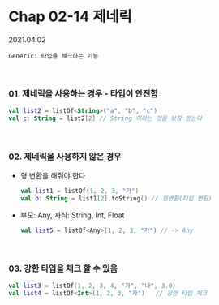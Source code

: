 # Chap 02-14 제네릭

2021.04.02

`Generic: 타입을 체크하는 기능`

<br>

### 01. 제네릭을 사용하는 경우 - 타입이 안전함

```kotlin
val list2 = listOf<String>("a", "b", "c")
val c: String = list2[2] // String 이라는 것을 보장 받는다
```

<br>

### 02. 제네릭을 사용하지 않은 경우

* 형 변환을 해줘야 한다

  ```kotlin
  val list1 = listOf(1, 2, 3, "가")
  val b: String = list1[2].toString() // 형변환(타입 변환)
  ```

* 부모: Any, 자식: String, Int, Float

  ```kotlin
  val list5 = listOf<Any>(1, 2, 3, "가") // -> Any
  ```

<br>

### 03. 강한 타입을 체크 할 수 있음

```kotlin
val list3 = listOf(1, 2, 3, 4, "가", "나", 3.0)
val list4 = listOf<Int>(1, 2, 3, "가")	// 강한 타입 체크
```

